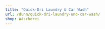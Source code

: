 ```yaml
---
title: "Quick-Dri Laundry & Car Wash"
url: /dunn/quick-dri-laundry-und-car-wash/
shop: Wäscherei
---
```

